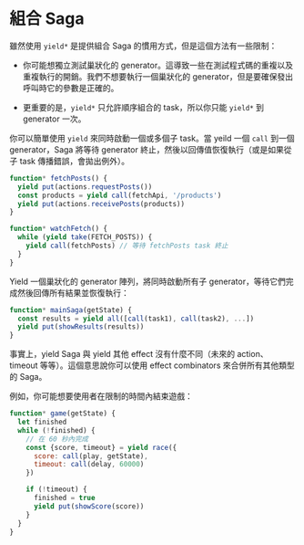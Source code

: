 # 組合 Saga

雖然使用 `yield*` 是提供組合 Saga 的慣用方式，但是這個方法有一些限制：

- 你可能想獨立測試巢狀化的 generator。這導致一些在測試程式碼的重複以及重複執行的開銷。我們不想要執行一個巢狀化的 generator，但是要確保發出呼叫時它的參數是正確的。

- 更重要的是，`yield*` 只允許順序組合的 task，所以你只能 `yield*` 到 generator 一次。

你可以簡單使用 `yield` 來同時啟動一個或多個子 task。當 yeild 一個 `call` 到一個 generator，Saga 將等待 generator 終止，然後以回傳值恢復執行（或是如果從子 task 傳播錯誤，會拋出例外）。

```javascript
function* fetchPosts() {
  yield put(actions.requestPosts())
  const products = yield call(fetchApi, '/products')
  yield put(actions.receivePosts(products))
}

function* watchFetch() {
  while (yield take(FETCH_POSTS)) {
    yield call(fetchPosts) // 等待 fetchPosts task 終止
  }
}
```

Yield 一個巢狀化的 generator 陣列，將同時啟動所有子 generator，等待它們完成然後回傳所有結果並恢復執行：

```javascript
function* mainSaga(getState) {
  const results = yield all([call(task1), call(task2), ...])
  yield put(showResults(results))
}
```

事實上，yield Saga 與 yield 其他 effect 沒有什麼不同（未來的 action、timeout 等等）。這個意思說你可以使用 effect combinators 來合併所有其他類型的 Saga。

例如，你可能想要使用者在限制的時間內結束遊戲：

```javascript
function* game(getState) {
  let finished
  while (!finished) {
    // 在 60 秒內完成
    const {score, timeout} = yield race({
      score: call(play, getState),
      timeout: call(delay, 60000)
    })

    if (!timeout) {
      finished = true
      yield put(showScore(score))
    }
  }
}
```
